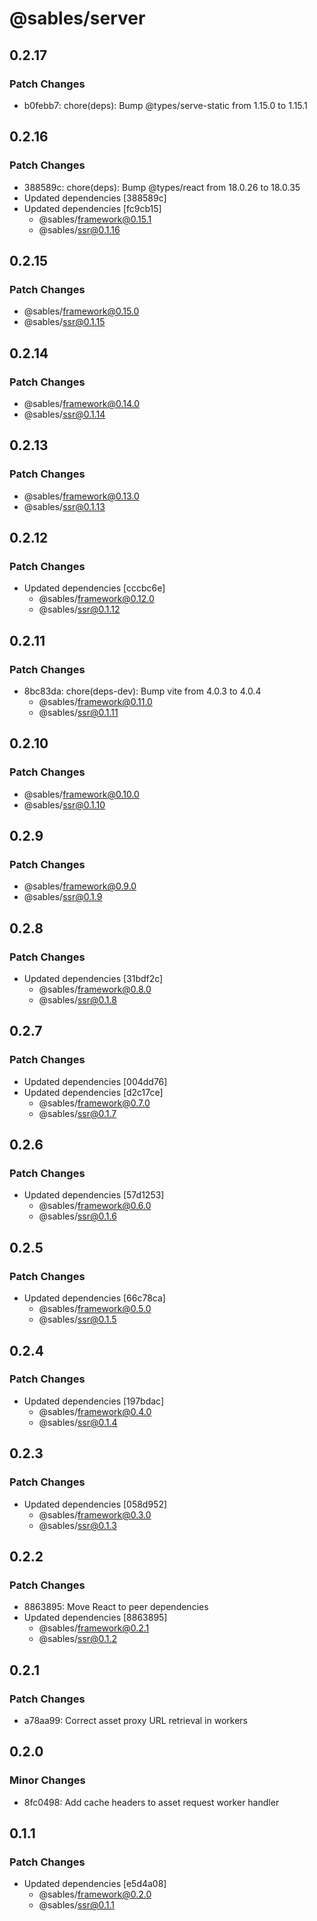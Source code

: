 # @sables/server

## 0.2.17

### Patch Changes

- b0febb7: chore(deps): Bump @types/serve-static from 1.15.0 to 1.15.1

## 0.2.16

### Patch Changes

- 388589c: chore(deps): Bump @types/react from 18.0.26 to 18.0.35
- Updated dependencies [388589c]
- Updated dependencies [fc9cb15]
  - @sables/framework@0.15.1
  - @sables/ssr@0.1.16

## 0.2.15

### Patch Changes

- @sables/framework@0.15.0
- @sables/ssr@0.1.15

## 0.2.14

### Patch Changes

- @sables/framework@0.14.0
- @sables/ssr@0.1.14

## 0.2.13

### Patch Changes

- @sables/framework@0.13.0
- @sables/ssr@0.1.13

## 0.2.12

### Patch Changes

- Updated dependencies [cccbc6e]
  - @sables/framework@0.12.0
  - @sables/ssr@0.1.12

## 0.2.11

### Patch Changes

- 8bc83da: chore(deps-dev): Bump vite from 4.0.3 to 4.0.4
  - @sables/framework@0.11.0
  - @sables/ssr@0.1.11

## 0.2.10

### Patch Changes

- @sables/framework@0.10.0
- @sables/ssr@0.1.10

## 0.2.9

### Patch Changes

- @sables/framework@0.9.0
- @sables/ssr@0.1.9

## 0.2.8

### Patch Changes

- Updated dependencies [31bdf2c]
  - @sables/framework@0.8.0
  - @sables/ssr@0.1.8

## 0.2.7

### Patch Changes

- Updated dependencies [004dd76]
- Updated dependencies [d2c17ce]
  - @sables/framework@0.7.0
  - @sables/ssr@0.1.7

## 0.2.6

### Patch Changes

- Updated dependencies [57d1253]
  - @sables/framework@0.6.0
  - @sables/ssr@0.1.6

## 0.2.5

### Patch Changes

- Updated dependencies [66c78ca]
  - @sables/framework@0.5.0
  - @sables/ssr@0.1.5

## 0.2.4

### Patch Changes

- Updated dependencies [197bdac]
  - @sables/framework@0.4.0
  - @sables/ssr@0.1.4

## 0.2.3

### Patch Changes

- Updated dependencies [058d952]
  - @sables/framework@0.3.0
  - @sables/ssr@0.1.3

## 0.2.2

### Patch Changes

- 8863895: Move React to peer dependencies
- Updated dependencies [8863895]
  - @sables/framework@0.2.1
  - @sables/ssr@0.1.2

## 0.2.1

### Patch Changes

- a78aa99: Correct asset proxy URL retrieval in workers

## 0.2.0

### Minor Changes

- 8fc0498: Add cache headers to asset request worker handler

## 0.1.1

### Patch Changes

- Updated dependencies [e5d4a08]
  - @sables/framework@0.2.0
  - @sables/ssr@0.1.1
